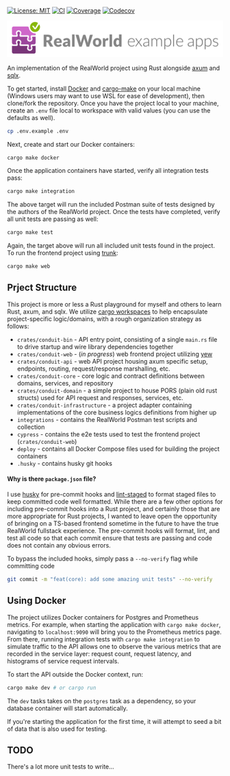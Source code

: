 [![License: MIT](https://img.shields.io/badge/License-MIT-yellow.svg)](https://opensource.org/licenses/MIT) [![CI](https://github.com/JoeyMckenzie/realworld-rust-axum-sqlx/actions/workflows/ci.yml/badge.svg)](https://github.com/JoeyMckenzie/realworld-rust-axum-sqlx/actions/workflows/ci.yml) [![Coverage](https://github.com/JoeyMckenzie/realworld-rust-axum-sqlx/actions/workflows/coverage.yml/badge.svg)](https://github.com/JoeyMckenzie/realworld-rust-axum-sqlx/actions/workflows/coverage.yml) [![Codecov](https://codecov.io/gh/JoeyMckenzie/realworld-rust-axum-sqlx/branch/main/graph/badge.svg?token=B8Z26ZBQ5N)](https://codecov.io/gh/JoeyMckenzie/realworld-rust-axum-sqlx)

![realworld_logo](/realworld-dual-mode.png)

An implementation of the RealWorld project using Rust
alongside [axum](https://github.com/tokio-rs/axum) and [sqlx](https://github.com/launchbadge/sqlx).

To get started, install [Docker](https://www.docker.com/) and [cargo-make](https://github.com/sagiegurari/cargo-make)
on your local machine (Windows users may want to use WSL for ease of development), then clone/fork the repository. Once
you have the project
local to your machine, create an `.env` file local to workspace with valid values (you can use the defaults as well).

```bash
cp .env.example .env
```

Next, create and start our Docker containers:

```bash
cargo make docker
```

Once the application containers have started, verify all integration tests pass:

```bash
cargo make integration
```

The above target will run the included Postman suite of tests designed by the authors of the RealWorld project.
Once the tests have completed, verify all unit tests are passing as well:

```bash
cargo make test
```

Again, the target above will run all included unit tests found in the project. To run the frontend project
using [trunk](https://trunkrs.dev/):

```bash
cargo make web
```

## Prject Structure

This project is more or less a Rust playground for myself and others to learn Rust, axum, and sqlx.
We utilize [cargo workspaces](https://doc.rust-lang.org/book/ch14-03-cargo-workspaces.html) to help encapsulate
project-specific logic/domains, with a rough organization strategy as follows:

- `crates/conduit-bin` - API entry point, consisting of a single `main.rs` file to drive startup and wire library
  dependencies together
- `crates/conduit-web` - (_in progress_) web frontend project utilizing [yew](https://yew.rs/)
- `crates/conduit-api` - web API project housing axum specific setup, endpoints, routing, request/response marshalling,
  etc.
- `crates/conduit-core` - core logic and contract definitions between domains, services, and repository
- `crates/conduit-domain` - a simple project to house PORS (plain old rust structs) used for API request and responses,
  services, etc.
- `crates/conduit-infrastructure` - a project adapter containing implementations of the core business logics definitions
  from
  higher up
- `integrations` - contains the RealWorld Postman test scripts and collection
- `cypress` - contains the e2e tests used to test the frontend project (`crates/conduit-web`)
- `deploy` - contains all Docker Compose files used for building the project containers
- `.husky` - contains husky git hooks

#### Why is there `package.json` file?

I use [husky](https://github.com/typicode/husky) for pre-commit hooks
and [lint-staged](https://www.npmjs.com/package/lint-staged)
to format staged files to keep committed code well formatted. While there are a few other options for including
pre-commit hooks
into a Rust project, and certainly those that are more appropriate for Rust projects, I wanted to leave open the
opportunity
of bringing on a TS-based frontend sometime in the future to have the true RealWorld fullstack experience. The
pre-commit hooks will format, lint, and test all code so that each commit ensure that tests are passing and code does
not contain any obvious errors.

To bypass the included hooks, simply pass a `--no-verify` flag while committing code

```bash
git commit -m "feat(core): add some amazing unit tests" --no-verify
```

## Using Docker

The project utilizes Docker containers for Postgres and Prometheus metrics. For example, when starting the
application with `cargo make docker`, navigating to `localhost:9090` will bring you to the Prometheus metrics page.
From there, running integration tests with `cargo make integration` to simulate traffic to the API allows one to observe
the
various
metrics that are recorded in the service layer: request count, request latency, and histograms of service request
intervals.

To start the API outside the Docker context, run:

```bash
cargo make dev # or cargo run
```

The `dev` tasks takes on the `postgres` task as a dependency, so your database container will start automatically.

If you're starting the application for the first time, it will attempt to seed a bit of data that is also used for
testing.

## TODO

There's a lot more unit tests to write...
